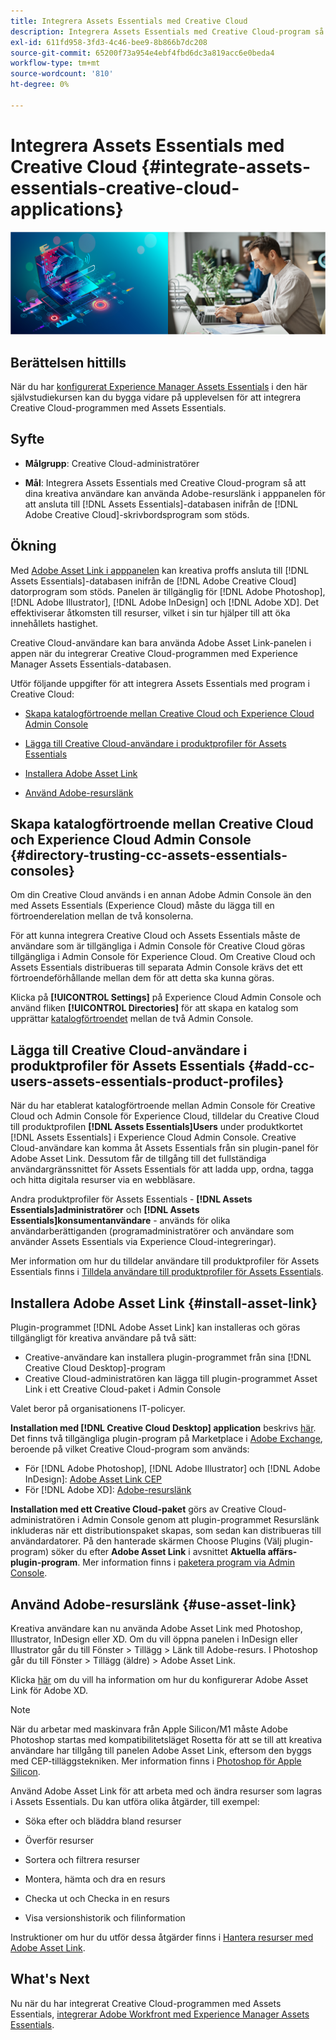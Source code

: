 ```yaml
---
title: Integrera Assets Essentials med Creative Cloud
description: Integrera Assets Essentials med Creative Cloud-program så att du kan använda Adobe Asset-länken i appanelen för att ansluta till  [!DNL Assets Essentials] databasen inifrån de  [!DNL Adobe Creative Cloud] skrivbordsprogram som stöds.
exl-id: 611fd958-3fd3-4c46-bee9-8b866b7dc208
source-git-commit: 65200f73a954e4ebf4fbd6dc3a819acc6e0beda4
workflow-type: tm+mt
source-wordcount: '810'
ht-degree: 0%

---
```


# Integrera Assets Essentials med Creative Cloud {#integrate-assets-essentials-creative-cloud-applications}

![Inställning för att växla mörkt och ljust tema](assets/cce-creative-cloud.png)

## Berättelsen hittills

När du har [konfigurerat Experience Manager Assets Essentials](adminster-aem-assets-essentials.md) i den här självstudiekursen kan du bygga vidare på upplevelsen för att integrera Creative Cloud-programmen med Assets Essentials.

## Syfte

* **Målgrupp**: Creative Cloud-administratörer

* **Mål**: Integrera Assets Essentials med Creative Cloud-program så att dina kreativa användare kan använda Adobe-resurslänk i apppanelen för att ansluta till [!DNL Assets Essentials]-databasen inifrån de [!DNL Adobe Creative Cloud]-skrivbordsprogram som stöds.

## Ökning

Med [Adobe Asset Link i apppanelen](https://www.adobe.com/creativecloud/business/enterprise/adobe-asset-link.html) kan kreativa proffs ansluta till [!DNL Assets Essentials]-databasen inifrån de [!DNL Adobe Creative Cloud] datorprogram som stöds. Panelen är tillgänglig för [!DNL Adobe Photoshop], [!DNL Adobe Illustrator], [!DNL Adobe InDesign] och [!DNL Adobe XD]. Det effektiviserar åtkomsten till resurser, vilket i sin tur hjälper till att öka innehållets hastighet.

Creative Cloud-användare kan bara använda Adobe Asset Link-panelen i appen när du integrerar Creative Cloud-programmen med Experience Manager Assets Essentials-databasen.

Utför följande uppgifter för att integrera Assets Essentials med program i Creative Cloud:

* [Skapa katalogförtroende mellan Creative Cloud och Experience Cloud Admin Console](#directory-trusting-cc-assets-essentials-consoles)

* [Lägga till Creative Cloud-användare i produktprofiler för Assets Essentials](#add-cc-users-assets-essentials-product-profiles)

* [Installera Adobe Asset Link](#install-asset-link)

* [Använd Adobe-resurslänk](#use-asset-link)

## Skapa katalogförtroende mellan Creative Cloud och Experience Cloud Admin Console {#directory-trusting-cc-assets-essentials-consoles}

Om din Creative Cloud används i en annan Adobe Admin Console än den med Assets Essentials (Experience Cloud) måste du lägga till en förtroenderelation mellan de två konsolerna.

För att kunna integrera Creative Cloud och Assets Essentials måste de användare som är tillgängliga i Admin Console för Creative Cloud göras tillgängliga i Admin Console för Experience Cloud. Om Creative Cloud och Assets Essentials distribueras till separata Admin Console krävs det ett förtroendeförhållande mellan dem för att detta ska kunna göras.

Klicka på **[!UICONTROL Settings]** på Experience Cloud Admin Console och använd fliken **[!UICONTROL Directories]** för att skapa en katalog som upprättar [katalogförtroendet](https://helpx.adobe.com/enterprise/using/set-up-identity.html#directory-trusting) mellan de två Admin Console.

## Lägga till Creative Cloud-användare i produktprofiler för Assets Essentials {#add-cc-users-assets-essentials-product-profiles}

När du har etablerat katalogförtroende mellan Admin Console för Creative Cloud och Admin Console för Experience Cloud, tilldelar du Creative Cloud till produktprofilen **[!DNL Assets Essentials]Users** under produktkortet [!DNL Assets Essentials] i Experience Cloud Admin Console. Creative Cloud-användare kan komma åt Assets Essentials från sin plugin-panel för Adobe Asset Link. Dessutom får de tillgång till det fullständiga användargränssnittet för Assets Essentials för att ladda upp, ordna, tagga och hitta digitala resurser via en webbläsare.

Andra produktprofiler för Assets Essentials - **[!DNL Assets Essentials]administratörer** och **[!DNL Assets Essentials]konsumentanvändare** - används för olika användarberättiganden (programadministratörer och användare som använder Assets Essentials via Experience Cloud-integreringar).

Mer information om hur du tilldelar användare till produktprofiler för Assets Essentials finns i [Tilldela användare till produktprofiler för Assets Essentials](adminster-aem-assets-essentials.md#add-users-to-product-profiles).

## Installera Adobe Asset Link {#install-asset-link}

Plugin-programmet [!DNL Adobe Asset Link] kan installeras och göras tillgängligt för kreativa användare på två sätt:

* Creative-användare kan installera plugin-programmet från sina [!DNL Creative Cloud Desktop]-program
* Creative Cloud-administratören kan lägga till plugin-programmet Asset Link i ett Creative Cloud-paket i Admin Console

Valet beror på organisationens IT-policyer.

**Installation med [!DNL Creative Cloud Desktop] application** beskrivs [här](https://helpx.adobe.com/creative-cloud/kb/installingextensionsandaddons.html). Det finns två tillgängliga plugin-program på Marketplace i [Adobe Exchange](https://exchange.adobe.com/), beroende på vilket Creative Cloud-program som används:

* För [!DNL Adobe Photoshop], [!DNL Adobe Illustrator] och [!DNL Adobe InDesign]: [Adobe Asset Link CEP](https://exchange.adobe.com/creativecloud.details.106875.adobe-asset-link-cep.html)
* För [!DNL Adobe XD]: [Adobe-resurslänk](https://exchange.adobe.com/creativecloud/plugindetails.html/app/cc/61d229b9)

**Installation med ett Creative Cloud-paket** görs av Creative Cloud-administratören i Admin Console genom att plugin-programmet Resurslänk inkluderas när ett distributionspaket skapas, som sedan kan distribueras till användardatorer. På den hanterade skärmen Choose Plugins (Välj plugin-program) söker du efter **Adobe Asset Link** i avsnittet **Aktuella affärs-plugin-program**. Mer information finns i [paketera program via Admin Console](https://helpx.adobe.com/enterprise/using/package-apps-admin-console.html).

## Använd Adobe-resurslänk {#use-asset-link}

Kreativa användare kan nu använda Adobe Asset Link med Photoshop, Illustrator, InDesign eller XD. Om du vill öppna panelen i InDesign eller Illustrator går du till Fönster > Tillägg > Länk till Adobe-resurs. I Photoshop går du till Fönster > Tillägg (äldre) > Adobe Asset Link.

Klicka [här](https://helpx.adobe.com/enterprise/using/adobe-asset-link-for-xd.html) om du vill ha information om hur du konfigurerar Adobe Asset Link för Adobe XD.

>[!NOTE]
>
>När du arbetar med maskinvara från Apple Silicon/M1 måste Adobe Photoshop startas med kompatibilitetsläget Rosetta för att se till att kreativa användare har tillgång till panelen Adobe Asset Link, eftersom den byggs med CEP-tilläggstekniken. Mer information finns i [Photoshop för Apple Silicon](https://helpx.adobe.com/photoshop/kb/photoshop-for-apple-silicon.html).


Använd Adobe Asset Link för att arbeta med och ändra resurser som lagras i Assets Essentials. Du kan utföra olika åtgärder, till exempel:

* Söka efter och bläddra bland resurser

* Överför resurser

* Sortera och filtrera resurser

* Montera, hämta och dra en resurs

* Checka ut och Checka in en resurs

* Visa versionshistorik och filinformation

Instruktioner om hur du utför dessa åtgärder finns i [Hantera resurser med Adobe Asset Link](https://helpx.adobe.com/in/enterprise/using/manage-assets-using-adobe-asset-link.html).

## What&#39;s Next

Nu när du har integrerat Creative Cloud-programmen med Assets Essentials, [integrerar Adobe Workfront med Experience Manager Assets Essentials](integrate-assets-essentials-workfront.md).

